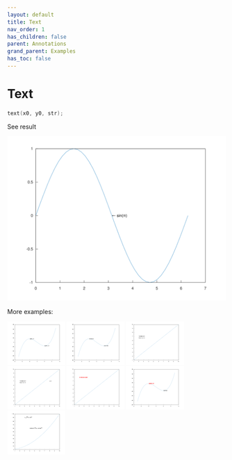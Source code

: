 ```yaml
---
layout: default
title: Text
nav_order: 1
has_children: false
parent: Annotations
grand_parent: Examples
has_toc: false
---
```

# Text

```cpp
text(x0, y0, str);
```


See result

[![example_text_1](text/text_1.svg)](../../../examples/annotations/text/text_1.cpp)

More examples:
    
[![example_text_2](text/text_2_thumb.png)](../../../examples/annotations/text/text_2.cpp)  [![example_text_3](text/text_3_thumb.png)](../../../examples/annotations/text/text_3.cpp)  [![example_text_4](text/text_4_thumb.png)](../../../examples/annotations/text/text_4.cpp)  [![example_text_5](text/text_5_thumb.png)](../../../examples/annotations/text/text_5.cpp)  [![example_text_6](text/text_6_thumb.png)](../../../examples/annotations/text/text_6.cpp)  [![example_text_7](text/text_7_thumb.png)](../../../examples/annotations/text/text_7.cpp)  [![example_text_8](text/text_8_thumb.png)](../../../examples/annotations/text/text_8.cpp)

  



